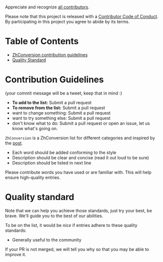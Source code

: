 Appreciate and recognize [all contributors](https://github.com/qazbnm456/ZhConversion/graphs/contributors).

Please note that this project is released with a [Contributor Code of Conduct](https://github.com/qazbnm456/ZhConversion/blob/master/code-of-conduct.md). By participating in this project you agree to abide by its terms.

# Table of Contents

- [ZhConversion contribution guidelines](#contribution-guidelines)
- [Quality Standard](#quality-standard)

# Contribution Guidelines

(your commit message will be a tweet, keep that in mind :)

- **To add to the list:** Submit a pull request
- **To remove from the list:** Submit a pull request
- want to change something: Submit a pull request
- want to try something else: Submit a pull request
- don't know what to do: Submit a pull request or open an issue, let us know what's going on.

`ZhConversion` is a ZhConversion list for different categories and inspired by the [post](https://www.facebook.com/microjserv/posts/10156131359557389).

- Each word should be added conforming to the style
- Description should be clear and concise (read it out loud to be sure)
- Description should be listed in next line

Please contribute words you have used or are familiar with. This will help ensure high-quality entries.

# Quality standard

Note that we can help you achieve those standards, just try your best, be brave.
We'll guide you to the best of our abilities.

To be on the list, it would be *nice* if entries adhere to these quality standards:

- Generally useful to the community

If your PR is not merged, we will tell you why so that you may be able to improve it.
